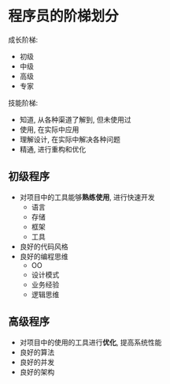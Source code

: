 # 程序员的阶梯划分

成长阶梯:

- 初级
- 中级
- 高级
- 专家

技能阶梯:

- 知道, 从各种渠道了解到, 但未使用过
- 使用, 在实际中应用
- 理解设计, 在实际中解决各种问题
- 精通, 进行重构和优化

## 初级程序

- 对项目中的工具能够**熟练使用**, 进行快速开发
    + 语言
    + 存储
    + 框架
    + 工具
- 良好的代码风格
- 良好的编程思维
    + OO
    + 设计模式
    + 业务经验
    + 逻辑思维

## 高级程序

- 对项目中的使用的工具进行**优化**, 提高系统性能
- 良好的算法
- 良好的并发
- 良好的架构
